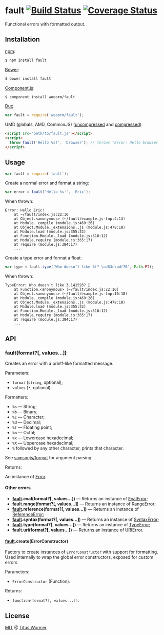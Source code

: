 # fault [![Build Status](https://img.shields.io/travis/wooorm/fault.svg?style=flat)](https://travis-ci.org/wooorm/fault) [![Coverage Status](https://img.shields.io/coveralls/wooorm/fault.svg?style=flat)](https://coveralls.io/r/wooorm/fault?branch=master)

Functional errors with formatted output.

## Installation

[npm](https://docs.npmjs.com/cli/install):

```bash
$ npm install fault
```

[Bower](http://bower.io/#install-packages):

```bash
$ bower install fault
```

[Component.js](https://github.com/componentjs/component):

```bash
$ component install wooorm/fault
```

[Duo](http://duojs.org/#getting-started):

```javascript
var fault = require('wooorm/fault');
```

UMD (globals, AMD, CommonJS) ([uncompressed](fault.js) and [compressed](fault.min.js)):

```html
<script src="path/to/fault.js"></script>
<script>
  throw fault('Hello %s!', 'browser'); // throws "Error: Hello browser!"
</script>
```

## Usage

```javascript
var fault = require('fault');
```

Create a normal error and format a string:

```javascript
var error = fault('Hello %s!', 'Eric');
```

When thrown:

```text
Error: Hello Eric!
    at ~/fault/index.js:22:16
    at Object.<anonymous> (~/fault/example.js-tmp:4:13)
    at Module._compile (module.js:460:26)
    at Object.Module._extensions..js (module.js:478:10)
    at Module.load (module.js:355:32)
    at Function.Module._load (module.js:310:12)
    at Module.require (module.js:365:17)
    at require (module.js:384:17)
    ...
```

Create a type error and format a float:

```javascript
var type = fault.type('Who doesn’t like %f? \ud83c\udf70', Math.PI);
```

When thrown:

```text
TypeError: Who doesn’t like 3.141593? 🍰
    at Function.<anonymous> (~/fault/index.js:22:16)
    at Object.<anonymous> (~/fault/example.js-tmp:10:18)
    at Module._compile (module.js:460:26)
    at Object.Module._extensions..js (module.js:478:10)
    at Module.load (module.js:355:32)
    at Function.Module._load (module.js:310:12)
    at Module.require (module.js:365:17)
    at require (module.js:384:17)
    ...
```

## API

### fault(format?[, values...])

Creates an error with a printf-like formatted message.

Parameters:

- `format` (`string`, optional);
- `values` (`*`, optional).

Formatters:

- `%s` — String;
- `%b` — Binary;
- `%c` — Character;
- `%d` — Decimal;
- `%f` — Floating point;
- `%o` — Octal;
- `%x` — Lowercase hexadecimal;
- `%X` — Uppercase hexadecimal;
- `%` followed by any other character, prints that character.

See [samsonjs/format](https://github.com/samsonjs/format) for argument parsing.

Returns:

An instance of [Error](https://developer.mozilla.org/JavaScript/Reference/Global_Objects/Error).

#### Other errors

- **[fault](#faultformatvalues).eval(format?[, values...])** — Returns an instance of [EvalError](https://developer.mozilla.org/JavaScript/Reference/Global_Objects/EvalError);
- **[fault](#faultformatvalues).range(format?[, values...])** — Returns an instance of [RangeError](https://developer.mozilla.org/JavaScript/Reference/Global_Objects/RangeError);
- **[fault](#faultformatvalues).reference(format?[, values...])** — Returns an instance of [ReferenceError](https://developer.mozilla.org/JavaScript/Reference/Global_Objects/ReferenceError);
- **[fault](#faultformatvalues).syntax(format?[, values...])** — Returns an instance of [SyntaxError](https://developer.mozilla.org/JavaScript/Reference/Global_Objects/SyntaxError);
- **[fault](#faultformatvalues).type(format?[, values...])** — Returns an instance of [TypeError](https://developer.mozilla.org/JavaScript/Reference/Global_Objects/TypeError);
- **[fault](#faultformatvalues).uri(format?[, values...])** — Returns an instance of [URIError](https://developer.mozilla.org/JavaScript/Reference/Global_Objects/URIError).

#### [fault](#faultformatvalues).create(ErrorConstructor)

Factory to create instances of `ErrorConstructor` with support for formatting. Used internally to wrap the global error constructors, exposed for custom errors.

Parameters:

- `ErrorConstructor` (Function).

Returns:

- `function(format?[, values...])`.

## License

[MIT](LICENSE) @ [Titus Wormer](http://wooorm.com)
